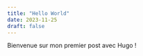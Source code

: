 ```yaml
---
title: "Hello World"
date: 2023-11-25
draft: false
---
```


Bienvenue sur mon premier post avec Hugo !
